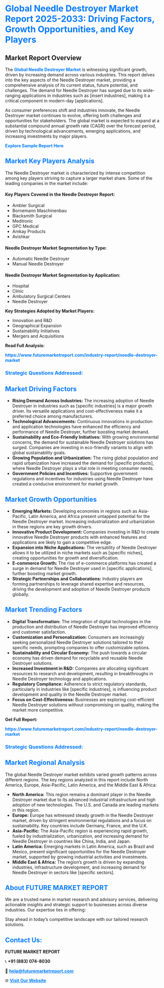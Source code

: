 <h1 style="color: #007BFF;">Global Needle Destroyer Market Report 2025-2033: Driving Factors, Growth Opportunities, and Key Players</h1>

<section id="overview">
<h2>Market Report Overview</h2>
<p>The <a href="https://www.futuremarketreport.com/industry-report/needle-destroyer-market" style="color: #007BFF; text-decoration: none;"><strong>Global Needle Destroyer Market</strong></a> is witnessing significant growth, driven by increasing demand across various industries. This report delves into the key aspects of the Needle Destroyer market, providing a comprehensive analysis of its current status, future potential, and challenges. The demand for Needle Destroyer has surged due to its wide-ranging applications in industries such as [insert industries], making it a critical component in modern-day [applications].</p>
<p>As consumer preferences shift and industries innovate, the Needle Destroyer market continues to evolve, offering both challenges and opportunities for stakeholders. The global market is expected to expand at a substantial compound annual growth rate (CAGR) over the forecast period, driven by technological advancements, emerging applications, and increasing investments by major players.</p>
</section>

<section id="overview">
<p><a href="https://www.futuremarketreport.com/request-sample/reportId=112332" style="color: #007BFF; text-decoration: none;"><strong>Explore Sample Report Here</strong></a></p>
</section>

<section id="key-players">
<h2 style="color: #007BFF;">Market Key Players Analysis</h2>
<p>The Needle Destroyer market is characterized by intense competition among key players striving to capture a larger market share. Some of the leading companies in the market include:</p>
<h4>Key Players Covered in the Needle Destroyer Report:</h4>
<ul><li>Ambler Surgical</li><li>Bornemann Maschinenbau</li><li>Blacksmith Surgical</li><li>Medtronic</li><li>GPC Medical</li><li>Amkay Products</li><li>Avishkar</li></ul>
<h4>Needle Destroyer Market Segmentation by Type:</h4>
<ul><li>Automatic Needle Destroyer</li><li>Manual Needle Destroyer</li></ul>

<h4>Needle Destroyer Market Segmentation by Application:</h4>
<ul><li>Hospital</li><li>Clinic</li><li>Ambulatory Surgical Centers</li><li>Needle Destroyer</li></ul>
<p><strong>Key Strategies Adopted by Market Players:</strong></p>
<ul>
<li>Innovation and R&D</li>
<li>Geographical Expansion</li>
<li>Sustainability Initiatives</li>
<li>Mergers and Acquisitions</li>
</ul>
</section>

<section>
<p><strong>Read Full Analysis: </strong></p><a href="https://www.futuremarketreport.com/industry-report/needle-destroyer-market" style="color: #007BFF; text-decoration: none;"><strong>https://www.futuremarketreport.com/industry-report/needle-destroyer-market</strong></a>
<h3 style="color: #007BFF;">Strategic Questions Addressed:</h3>
</section>

<section id="driving-factors">
<h2 style="color: #007BFF;">Market Driving Factors</h2>
<ul>
<li><strong>Rising Demand Across Industries:</strong> The increasing adoption of Needle Destroyer in industries such as [specific industries] is a major growth driver. Its versatile applications and cost-effectiveness make it a preferred choice among manufacturers.</li>
<li><strong>Technological Advancements:</strong> Continuous innovations in production and application technologies have enhanced the efficiency and performance of Needle Destroyer, further boosting market demand.</li>
<li><strong>Sustainability and Eco-Friendly Initiatives:</strong> With growing environmental concerns, the demand for sustainable Needle Destroyer solutions has surged. Companies are investing in eco-friendly variants to align with global sustainability goals.</li>
<li><strong>Growing Population and Urbanization:</strong> The rising global population and rapid urbanization have increased the demand for [specific products], where Needle Destroyer plays a vital role in meeting consumer needs.</li>
<li><strong>Government Policies and Incentives:</strong> Supportive government regulations and incentives for industries using Needle Destroyer have created a conducive environment for market growth.</li>
</ul>
</section>

<section id="growth-opportunities">
<h2 style="color: #007BFF;">Market Growth Opportunities</h2>
<ul>
<li><strong>Emerging Markets:</strong> Developing economies in regions such as Asia-Pacific, Latin America, and Africa present untapped potential for the Needle Destroyer market. Increasing industrialization and urbanization in these regions are key growth drivers.</li>
<li><strong>Innovative Product Development:</strong> Companies investing in R&D to create innovative Needle Destroyer products with enhanced features and applications are likely to gain a competitive edge.</li>
<li><strong>Expansion into Niche Applications:</strong> The versatility of Needle Destroyer allows it to be utilized in niche markets such as [specific niches], creating opportunities for growth and diversification.</li>
<li><strong>E-commerce Growth:</strong> The rise of e-commerce platforms has created a surge in demand for Needle Destroyer used in [specific applications], further boosting market growth.</li>
<li><strong>Strategic Partnerships and Collaborations:</strong> Industry players are forming partnerships to leverage shared expertise and resources, driving the development and adoption of Needle Destroyer products globally.</li>
</ul>
</section>

<section id="trending-factors">
<h2 style="color: #007BFF;">Market Trending Factors</h2>
<ul>
<li><strong>Digital Transformation:</strong> The integration of digital technologies in the production and distribution of Needle Destroyer has improved efficiency and customer satisfaction.</li>
<li><strong>Customization and Personalization:</strong> Consumers are increasingly seeking personalized Needle Destroyer solutions tailored to their specific needs, prompting companies to offer customizable options.</li>
<li><strong>Sustainability and Circular Economy:</strong> The push towards a circular economy has driven demand for recyclable and reusable Needle Destroyer solutions.</li>
<li><strong>Increased Investment in R&D:</strong> Companies are allocating significant resources to research and development, resulting in breakthroughs in Needle Destroyer technology and applications.</li>
<li><strong>Regulatory Compliance:</strong> Adherence to strict regulatory standards, particularly in industries like [specific industries], is influencing product development and quality in the Needle Destroyer market.</li>
<li><strong>Focus on Cost-Effectiveness:</strong> Businesses are exploring cost-efficient Needle Destroyer solutions without compromising on quality, making the market more competitive.</li>
</ul>
</section>

<section>
<p><strong>Get Full Report: </strong></p><a href="https://www.futuremarketreport.com/industry-report/needle-destroyer-market" style="color: #007BFF; text-decoration: none;"><strong>https://www.futuremarketreport.com/industry-report/needle-destroyer-market</strong></a>
<h3 style="color: #007BFF;">Strategic Questions Addressed:</h3>
</section>


<section id="regional-analysis">
<h2 style="color: #007BFF;">Market Regional Analysis</h2>
<p>The global Needle Destroyer market exhibits varied growth patterns across different regions. The key regions analyzed in this report include North America, Europe, Asia-Pacific, Latin America, and the Middle East & Africa:</p>
<ul>
<li><strong>North America:</strong> This region remains a dominant player in the Needle Destroyer market due to its advanced industrial infrastructure and high adoption of new technologies. The U.S. and Canada are leading markets in this region.</li>
<li><strong>Europe:</strong> Europe has witnessed steady growth in the Needle Destroyer market, driven by stringent environmental regulations and a focus on sustainability. Key countries include Germany, France, and the U.K.</li>
<li><strong>Asia-Pacific:</strong> The Asia-Pacific region is experiencing rapid growth, fueled by industrialization, urbanization, and increasing demand for Needle Destroyer in countries like China, India, and Japan.</li>
<li><strong>Latin America:</strong> Emerging markets in Latin America, such as Brazil and Mexico, present significant opportunities for the Needle Destroyer market, supported by growing industrial activities and investments.</li>
<li><strong>Middle East & Africa:</strong> The region’s growth is driven by expanding industries, infrastructure development, and increasing demand for Needle Destroyer in sectors like [specific sectors].</li>
</ul>
</section>

<footer>
<h2 style="color: #007BFF;">About FUTURE MARKET REPORT</h2>
<p>We are a trusted name in market research and advisory services, delivering actionable insights and strategic support to businesses across diverse industries. Our expertise lies in offering:</p>

<p>Stay ahead in today’s competitive landscape with our tailored research solutions.</p>

<h2 style="color: #007BFF;">Contact Us:</h2>
<p><strong>FUTURE MARKET REPORT</strong></p>
<p>📞 <strong>+91 (883) 074-8030</strong></p>
<p>📧 <strong><a href="mailto:help@futuremarketreport.com" style="color: #007BFF;">help@futuremarketreport.com</a></strong></p>
<p>🌐 <strong><a href="https://www.futuremarketreport.com/" style="color: #007BFF;">Visit Our Website</a></strong></p>
</footer>